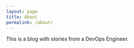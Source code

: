 ```yaml
---
layout: page
title: About
permalink: /about/
---
```


This is a blog with stories from a DevOps Engineer.